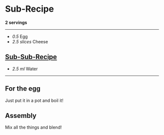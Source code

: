 # Sub-Recipe

**2 servings**

---

- *0.5* Egg
- *2.5 slices* Cheese

## [Sub-Sub-Recipe](./input_subsubrecipe.md)

- *2.5 ml* Water

---

## For the egg

Just put it in a pot and boil it!

## Assembly

Mix all the things and blend!